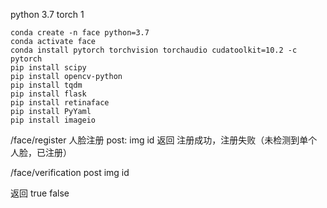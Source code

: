 

python 3.7
torch 1
```
conda create -n face python=3.7
conda activate face
conda install pytorch torchvision torchaudio cudatoolkit=10.2 -c pytorch
pip install scipy
pip install opencv-python
pip install tqdm
pip install flask
pip install retinaface
pip install PyYaml
pip install imageio
```
/face/register
人脸注册
post:
img
id
返回 注册成功，注册失败（未检测到单个人脸，已注册）

/face/verification
post
img
id

返回 true false
